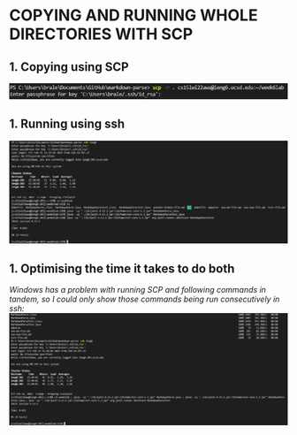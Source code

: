 # COPYING AND RUNNING WHOLE DIRECTORIES WITH SCP

## 1. Copying using SCP
![](img3/scp1.png)<br>
## 1. Running using ssh
![](img3/ssh1.PNG)<br>
## 1. Optimising the time it takes to do both
<i>Windows has a problem with running SCP and following commands in tandem, so I could only show those commands being run consecutively in ssh:</i>
![](img3/ssh2.PNG)<br>